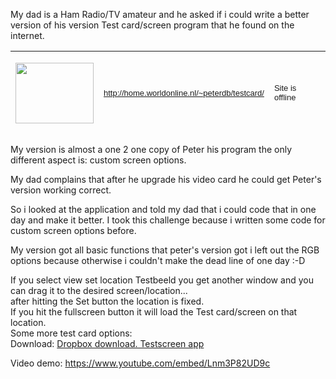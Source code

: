 My dad is a Ham Radio/TV amateur and he asked if i could write a better version of his version Test card/screen program that he found on the internet.
<table style="height: 133px;" border="0" width="748" cellspacing="3" cellpadding="5">
<tbody>
<tr>
<td width="17%" height="135"><img src="http://users.telenet.be/mestchen/images/testbeeldprog.gif" alt="" width="125" height="97" /></td>
<td width="38%" height="135"><span style="font-family: Arial, Helvetica, sans-serif; font-size: small;"><a href="http://home.worldonline.nl/~peterdb/testcard/">http://home.worldonline.nl/~peterdb/testcard/</a></span></td>
<td width="26%" height="135"><span style="font-family: Arial, Helvetica, sans-serif; font-size: small;">Site is offline </span></td>
</tr>
</tbody>
</table>
My version is almost a one 2 one copy of Peter his program the only different aspect is: custom screen options.

My dad complains that after he upgrade his video card he could get Peter's version working correct.

So i looked at the application and told my dad that i could code that in one day and make it better.
I took this challenge because i written some code for custom screen options before.

My version got all basic functions that peter's version got i left out the RGB options because otherwise i couldn't make the dead line of one day :-D
<div class="post_content clearfix">
<div class="post_content_inner clearfix">
<div class="post_media">
<div id="photoset_150859503129" class="photoset">
<div class="photoset_row photoset_row_1"><a id="photoset_link_150859503129_1" class="photoset_photo rapid-noclick-resp" href="https://67.media.tumblr.com/52802b8935d67e82d9e19e69e0081c9f/tumblr_oe0brlIx7j1qleor2o1_1280.png" data-enable-lightbox="1" data-photoset-index="1"><img class="" src="https://67.media.tumblr.com/52802b8935d67e82d9e19e69e0081c9f/tumblr_oe0brlIx7j1qleor2o1_540.png" alt="" data-pin-url="http://dcnigma.tumblr.com/post/150859503129" data-pin-description="DCnigma" />
</a></div>
<div class="photoset_row photoset_row_1">If you select view set location Testbeeld you get another window and you can drag it to the desired screen/location...</div>
<div class="photoset_row photoset_row_1">after hitting the Set button the location is fixed.</div>
<div class="photoset_row photoset_row_1"><a id="photoset_link_150859503129_2" class="photoset_photo rapid-noclick-resp" href="https://65.media.tumblr.com/faa82c3d76857fd418a30df224097c5c/tumblr_oe0brlIx7j1qleor2o2_1280.png" data-enable-lightbox="1" data-photoset-index="2"><img class="" src="https://66.media.tumblr.com/faa82c3d76857fd418a30df224097c5c/tumblr_oe0brlIx7j1qleor2o2_540.png" alt="" data-pin-url="http://dcnigma.tumblr.com/post/150859503129" data-pin-description="DCnigma" /></a></div>
</div>
<div class="photoset_row photoset_row_1"></div>
<div class="photoset_row photoset_row_1">If you hit the fullscreen button it will load the Test card/screen on that location.</div>
<div id="photoset_150859503129" class="photoset">
<div class="photoset_row photoset_row_1"><a class="photoset_photo rapid-noclick-resp" href="https://67.media.tumblr.com/37d30f976eea436ec6ddfc6d9e0982a6/tumblr_oe0brlIx7j1qleor2o4_1280.png" data-enable-lightbox="1" data-photoset-index="3"><img class="" src="https://67.media.tumblr.com/37d30f976eea436ec6ddfc6d9e0982a6/tumblr_oe0brlIx7j1qleor2o4_540.png" alt="" data-pin-url="http://dcnigma.tumblr.com/post/150859503129" data-pin-description="DCnigma" /></a></div>
<div class="photoset_row photoset_row_1">Some more test card options:</div>
<div class="photoset_row photoset_row_1"><a id="photoset_link_150859503129_4" class="photoset_photo rapid-noclick-resp" href="https://67.media.tumblr.com/eba8af5ca1acddfb8857b8ed3d8b4faa/tumblr_oe0brlIx7j1qleor2o3_1280.png" data-enable-lightbox="1" data-photoset-index="4"><img class="" src="https://66.media.tumblr.com/eba8af5ca1acddfb8857b8ed3d8b4faa/tumblr_oe0brlIx7j1qleor2o3_540.png" alt="" data-pin-url="http://dcnigma.tumblr.com/post/150859503129" data-pin-description="DCnigma" /></a></div>
</div>
</div>
</div>
</div>
<div class="post_footer clearfix" data-subview="footer"></div>
Download: <a href="https://dl.dropboxusercontent.com/u/49200304/Testbeeld%20generator.rar">Dropbox download. Testscreen app</a>

<a>Video demo: https://www.youtube.com/embed/Lnm3P82UD9c</a>

